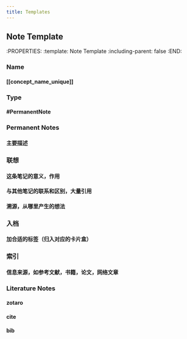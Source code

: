 ```yaml
---
title: Templates
---
```


## Note Template
:PROPERTIES:
:template: Note Template
:including-parent: false
:END:
### Name
#### [[concept_name_unique]]
### Type
#### #PermanentNote
### Permanent Notes
#### 主要描述
### 联想
#### 这条笔记的意义，作用
#### 与其他笔记的联系和区别，大量引用
#### 溯源，从哪里产生的想法
### 入档
#### 加合适的标签（归入对应的卡片盒）
### 索引
#### 信息来源，如参考文献，书籍，论文，网络文章
### Literature Notes
#### zotaro
#### cite
#### bib
##
